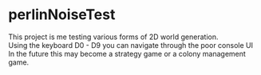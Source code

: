# perlinNoiseTest
This project is me testing various forms of 2D world generation.  
Using the keyboard D0 - D9 you can navigate through the poor console UI  
In the future this may become a strategy game or a colony management game.
